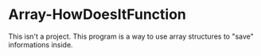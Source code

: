 # Array-HowDoesItFunction
This isn't a project. This program is a way to use array structures to "save" informations inside. 
